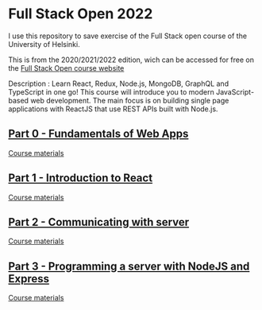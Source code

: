 # Full Stack Open 2022

I use this repository to save exercise of the Full Stack open course of the University of Helsinki.

This is from the 2020/2021/2022 edition, wich can be accessed for free on the [Full Stack Open course website](https://fullstackopen.com/en/)

Description :
Learn React, Redux, Node.js, MongoDB, GraphQL and TypeScript in one go! This course will introduce you to modern JavaScript-based web development. The main focus is on building single page applications with ReactJS that use REST APIs built with Node.js.

## [Part 0 - Fundamentals of Web Apps](./part%200)

[Course materials](https://fullstackopen.com/en/part0)

## [Part 1 - Introduction to React](./part%201)

[Course materials](https://fullstackopen.com/en/part1)

## [Part 2 - Communicating with server](./part%202)

[Course materials](https://fullstackopen.com/en/part2)

## [Part 3 - Programming a server with NodeJS and Express](./part%203)

[Course materials](https://fullstackopen.com/en/part3)

